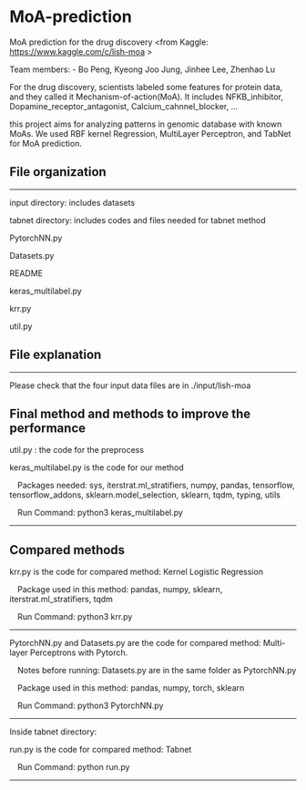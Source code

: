 # MoA-prediction
MoA prediction for the drug discovery <from Kaggle: https://www.kaggle.com/c/lish-moa >

Team members: - Bo Peng, Kyeong Joo Jung, Jinhee Lee, Zhenhao Lu

For the drug discovery, scientists labeled some features for protein data, and they called it Mechanism-of-action(MoA).
It includes NFKB_inhibitor, Dopamine_receptor_antagonist, Calcium_cahnnel_blocker, ...

this project aims for analyzing patterns in genomic database with known MoAs. We used RBF kernel Regression, MultiLayer Perceptron, and TabNet for MoA prediction.


## File organization 
-----------------------------------------------------
input directory: includes datasets

tabnet directory: includes codes and files needed for tabnet method

PytorchNN.py

Datasets.py

README

keras_multilabel.py

krr.py

util.py 

## File explanation
-----------------------------------------------------
Please check that the four input data files are in ./input/lish-moa

Final method and methods to improve the performance
-----------------------------------
util.py : the code for the preprocess 

keras_multilabel.py is the code for our method 

&ensp;&ensp;Packages needed: sys, iterstrat.ml_stratifiers, numpy, pandas, tensorflow, tensorflow_addons, sklearn.model_selection, sklearn, tqdm, typing, utils 

&ensp;&ensp;Run Command: python3 keras_multilabel.py
  
-----

Compared methods
-----------------------------------

krr.py is the code for compared method: Kernel Logistic Regression

&ensp;&ensp;Package used in this method: pandas, numpy, sklearn, iterstrat.ml_stratifiers, tqdm

&ensp;&ensp;Run Command: python3 krr.py

---------

PytorchNN.py and Datasets.py are the code for compared method: Multi-layer Perceptrons with Pytorch. 

&ensp;&ensp;Notes before running: Datasets.py are in the same folder as PytorchNN.py

&ensp;&ensp;Package used in this method: pandas, numpy, torch, sklearn

&ensp;&ensp;Run Command: python3 PytorchNN.py

---------

Inside tabnet directory: 

run.py is the code for compared method: Tabnet 

&ensp;&ensp;Run Command: python run.py
  
---------
